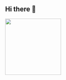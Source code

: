 ## Hi there 👋

<!--
**Hyanventura/Hyanventura** is a ✨ _special_ ✨ repository because its `README.md` (this file) appears on your GitHub profile.

Here are some ideas to get you started:

- 🔭 I’m currently working on ...
- 🌱 I’m currently learning ...
- 👯 I’m looking to collaborate on ...
- 🤔 I’m looking for help with ...
- 💬 Ask me about ...
- 📫 How to reach me: ...
- 😄 Pronouns: ...
- ⚡ Fun fact: ...
-->

<div>
  <a href="https://github.com/hyanventura">
  <img height="180em" src="https://github-readme-stats.vercel.app/api?username=Hyanventura&show_icons=true&theme=dracula&include_all_commits=true&count_private=true"/>
</div>


